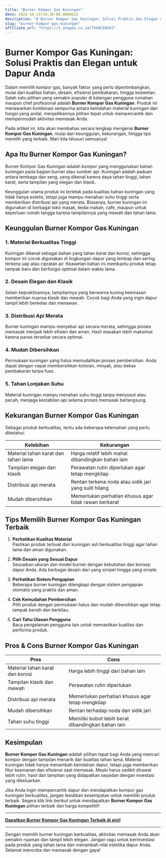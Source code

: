 ```yaml
---
title: "Burner Kompor Gas Kuningan"
date: 2025-10-11T10:30:00.808661Z
description: "# Burner Kompor Gas Kuningan: Solusi Praktis dan Elegan untuk Dapur Anda..."
slug: "burner-kompor-gas-kuningan"
affiliate_url: "https://s.shopee.co.id/7V44C68VX2"
---
```

# Burner Kompor Gas Kuningan: Solusi Praktis dan Elegan untuk Dapur Anda

Dalam memilih kompor gas, banyak faktor yang perlu dipertimbangkan, mulai dari kualitas bahan, desain, efisiensi pembakaran, hingga keawetan. Salah satu pilihan yang semakin populer di kalangan pengguna rumahan maupun chef profesional adalah **Burner Kompor Gas Kuningan**. Produk ini menawarkan kombinasi sempurna antara keindahan material kuningan dan fungsi yang andal, menjadikannya pilihan tepat untuk mempercantik dan mempermudah aktivitas memasak Anda.

Pada artikel ini, kita akan membahas secara lengkap mengenai **Burner Kompor Gas Kuningan**, mulai dari keunggulan, kekurangan, hingga tips memilih yang terbaik. Mari kita telusuri semuanya!

## Apa Itu Burner Kompor Gas Kuningan?

Burner Kompor Gas Kuningan adalah kompor yang menggunakan bahan kuningan pada bagian burner atau sumber api. Kuningan adalah paduan antara tembaga dan seng, yang dikenal karena daya tahan tinggi, tahan karat, serta tampilan yang elegan dan klasik.

Keunggulan utama produk ini terletak pada kualitas bahan kuningan yang tidak hanya estetis, tetapi juga mampu menahan suhu tinggi serta memberikan distribusi api yang merata. Biasanya, burner kuningan ini digunakan di berbagai toko masak, kedai makan, cafe, maupun untuk keperluan rumah tangga karena tampilannya yang mewah dan tahan lama.

## Keunggulan Burner Kompor Gas Kuningan

### 1. Material Berkualitas Tinggi

Kuningan dikenal sebagai bahan yang tahan karat dan korosi, sehingga kompor ini cocok digunakan di lingkungan dapur yang lembap dan sering terkena uap atau cipratan air. Keawetan bahan ini membantu produk tetap tampak baru dan berfungsi optimal dalam waktu lama.

### 2. Desain Elegan dan Klasik

Selain kepraktisannya, tampilannya yang berwarna kuning keemasan memberikan nuansa klasik dan mewah. Cocok bagi Anda yang ingin dapur tampil lebih berkelas dan menawan.

### 3. Distribusi Api Merata

Burner kuningan mampu menyebar api secara merata, sehingga proses memasak menjadi lebih efisien dan aman. Hasil masakan lebih maksimal karena panas tersebar secara optimal.

### 4. Mudah Dibersihkan

Permukaan kuningan yang halus memudahkan proses pembersihan. Anda dapat dengan cepat membersihkan kotoran, minyak, atau bekas pembakaran tanpa fuss.

### 5. Tahan Lonjakan Suhu

Material kuningan mampu menahan suhu tinggi tanpa menyusut atau pecah, menjaga kestabilan api selama proses memasak berlangsung.

## Kekurangan Burner Kompor Gas Kuningan

Sebagai produk berkualitas, tentu ada beberapa kelemahan yang perlu diketahui:

| Kelebihan                                        | Kekurangan                                               |
|--------------------------------------------------|----------------------------------------------------------|
| Material tahan karat dan tahan lama             | Harga relatif lebih mahal dibandingkan bahan lain      |
| Tampilan elegan dan klasik                      | Perawatan rutin diperlukan agar tetap mengkilap       |
| Distribusi api merata                            | Rentan terkena noda atau sidik jari yang sulit hilang |
| Mudah dibersihkan                               | Memerlukan perhatian khusus agar tidak rawan berkarat  |

## Tips Memilih Burner Kompor Gas Kuningan Terbaik

1. **Perhatikan Kualitas Material**  
Pastikan produk terbuat dari kuningan asli berkualitas tinggi agar tahan lama dan aman digunakan.

2. **Pilih Desain yang Sesuai Dapur**  
Sesuaikan ukuran dan model burner dengan kebutuhan dan konsep dapur Anda. Ada berbagai desain dari yang simpel hingga yang ornate.

3. **Perhatikan Sistem Pengapian**  
Beberapa burner kuningan dilengkapi dengan sistem pengapian otomatis yang praktis dan aman.

4. **Cek Kemudahan Pembersihan**  
Pilih produk dengan permukaan halus dan mudah dibersihkan agar tetap tampak bersih dan berkilau.

5. **Cari Tahu Ulasan Pengguna**  
Baca pengalaman pengguna lain untuk memastikan kualitas dan performa produk.

## Pros & Cons Burner Kompor Gas Kuningan

| **Pros**                                | **Cons**                                             |
|----------------------------------------|-----------------------------------------------------|
| Material tahan karat dan korosi       | Harga lebih tinggi dari bahan lain                |
| Tampilan klasik dan mewah             | Perawatan rutin diperlukan                         |
| Distribusi api merata                 | Memerlukan perhatian khusus agar tetap mengkilap   |
| Mudah dibersihkan                     | Rentan terhadap noda dan sidik jari               |
| Tahan suhu tinggi                     | Memiliki bobot lebih berat dibandingkan bahan lain |

## Kesimpulan

**Burner Kompor Gas Kuningan** adalah pilihan tepat bagi Anda yang mencari kompor dengan tampilan menarik dan kualitas tahan lama. Material kuningan tidak hanya menambah keindahan dapur, tetapi juga memberikan fitur keamanan dan efisiensi saat memasak. Meski harus sedikit dirawat lebih rutin, hasil dan tampilan yang didapatkan sepadan dengan investasi yang dikeluarkan.

Jika Anda ingin mempercantik dapur dan mendapatkan kompor gas kuningan berkualitas, jangan lewatkan kesempatan untuk memiliki produk terbaik. Segera klik link berikut untuk mendapatkan **Burner Kompor Gas Kuningan** pilihan terbaik dan harga kompetitif!

---

**[Dapatkan Burner Kompor Gas Kuningan Terbaik di sini!](https://s.shopee.co.id/7V44C68VX2)**

---

Dengan memilih burner kuningan berkualitas, aktivitas memasak Anda akan semakin nyaman dan tampil lebih elegan. Jangan ragu untuk berinvestasi pada produk yang tahan lama dan menambah nilai estetika dapur Anda. Selamat mencoba dan memasak dengan gaya!